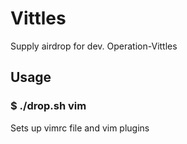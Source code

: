 # Vittles

Supply airdrop for dev. Operation-Vittles

## Usage 

### $ ./drop.sh vim 

Sets up vimrc file and vim plugins

